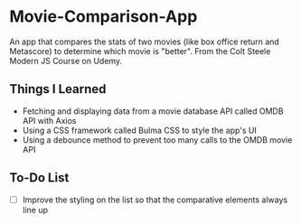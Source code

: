 # Movie-Comparison-App
An app that compares the stats of two movies (like box office return and Metascore) to determine which movie is "better". From the Colt Steele Modern JS Course on Udemy.

## Things I Learned
* Fetching and displaying data from a movie database API called OMDB API with Axios
* Using a CSS framework called Bulma CSS to style the app's UI
* Using a debounce method to prevent too many calls to the OMDB movie API

## To-Do List
- [ ] Improve the styling on the list so that the comparative elements always line up
